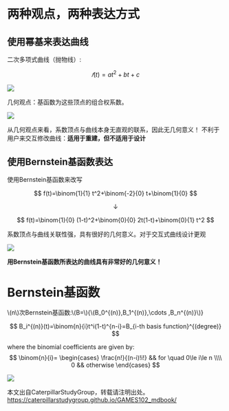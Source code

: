 # 两种观点，两种表达方式

## 使用幂基来表达曲线   

二次多项式曲线（抛物线）:  

$$
𝑓(t)=at^2+bt+c
$$

![](../assets/B曲-3.png)   

几何观点：基函数为这些顶点的组合权系数。  

![](../assets/B曲-7.png) 

从几何观点来看，系数顶点与曲线本身无直观的联系，因此无几何意义！ 
不利于用户来交互修改曲线：**适用于重建，但不适用于设计**    

## 使用Bernstein基函数表达   

使用Bernstein基函数来改写    

$$
f(t)=\binom{1}{1} t^2+\binom{-2}{0} t+\binom{1}{0} 
$$

$$
\downarrow 
$$

$$
f(t)=\binom{1}{0} (1-t)^2+\binom{0}{0} 2t(1-t)+\binom{0}{1} t^2
$$

系数顶点与曲线关联性强，具有很好的几何意义。对于交互式曲线设计更观     

![](../assets/B曲-4.png)  


**用Bernstein基函数所表达的曲线具有非常好的几何意义！** 


# Bernstein基函数   

\\(n\\)次Bernstein基函数:\\(B=\\){\\(B_0^{(n)},B_1^{(n)},\cdots ,B_n^{(n)}\\)}   

$$
B_i^{(n)}(t)=\binom{n}{i}t^i(1-t)^{n-i}=B_{i-th basis function}^{(degree)} 
$$

where the binomial coefficients are given by:
$$
\binom{n}{i}=
\begin{cases}
 \frac{n!}{(n-i)!i!} && for \quad 0\le i\le n \\\\
0  &&        otherwise
\end{cases}
$$

![](../assets/B曲-5.png)  

本文出自CaterpillarStudyGroup，转载请注明出处。
https://caterpillarstudygroup.github.io/GAMES102_mdbook/
